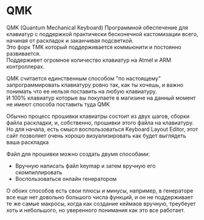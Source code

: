 # QMK
QMK (Quantum Mechanical Keyboard) 
Программной обеспечение для клавиатур с поддержкой практически бесконечной кастомизации всего, начиная от раскладок и заканчивая подсветкой.  
Это форк TMK который поддерживается коммьюнити и постоянно развивается.  
Поддерживет огромное количество клавиатур на Atmel и ARM контроллерах. 

QMK считается единственным способом "по настоящему" запрограммировать клавиатуру ровно так, как ты хочешь, и важно понимать что ее нельзя поставить на любую клавиатуру.  
И 100% клавиатур которые вы покупаете в магизине на данный момент не имеют способа поставить туда QMK  



Обычно процесс прошивки клавиатры состоит из двух шагов, сборки файла раскладки, и, собственно, прошивки этого файла на клавиатуру.  
Но для начала, есть смысл воспользоваться Keyboard Layout Editor, этот сайт позволяет очень хорошо визуализировать как будет выглядеть ваша раскладка  

Файл для прошивки можно создать двумя способами:

* Вручную написать файл keymap и затем вручную его скомпиллировать  
* Воспользоваться онлайн генератором  

О обоих способов есть свои плюсы и минусы, например, в генераторе все еще нет довольно большого числа функций, и он не поддерживает те же самые макросы, когда как создание кеймаов вручную, треубеует хоть и небольшого, но уверенного понимания как это все работает.
